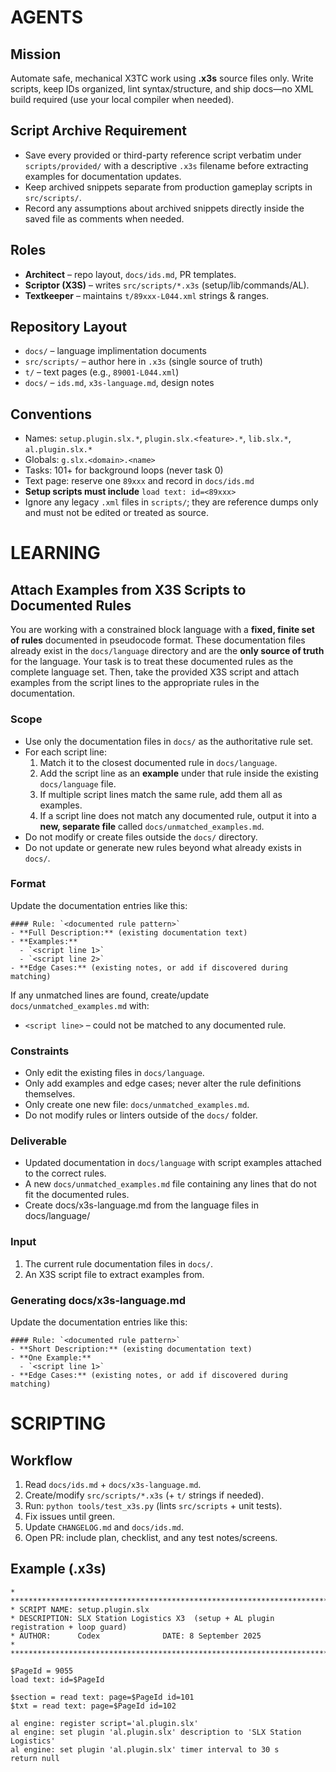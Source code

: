 # AGENTS

## Mission
Automate safe, mechanical X3TC work using **.x3s** source files only. Write scripts, keep IDs organized, lint syntax/structure, and ship docs—no XML build required (use your local compiler when needed).

## Script Archive Requirement
- Save every provided or third-party reference script verbatim under `scripts/provided/` with a descriptive `.x3s` filename before extracting examples for documentation updates.
- Keep archived snippets separate from production gameplay scripts in `src/scripts/`.
- Record any assumptions about archived snippets directly inside the saved file as comments when needed.

## Roles
- **Architect** – repo layout, `docs/ids.md`, PR templates.
- **Scriptor (X3S)** – writes `src/scripts/*.x3s` (setup/lib/commands/AL).
- **Textkeeper** – maintains `t/89xxx-L044.xml` strings & ranges.

## Repository Layout
- `docs/` – language implimentation documents
- `src/scripts/` – author here in `.x3s` (single source of truth)
- `t/` – text pages (e.g., `89001-L044.xml`)
- `docs/` – `ids.md`, `x3s-language.md`, design notes

## Conventions
- Names: `setup.plugin.slx.*`, `plugin.slx.<feature>.*`, `lib.slx.*`, `al.plugin.slx.*`
- Globals: `g.slx.<domain>.<name>`
- Tasks: 101+ for background loops (never task 0)
- Text page: reserve one `89xxx` and record in `docs/ids.md`
- **Setup scripts must include** `load text: id=<89xxx>`
- Ignore any legacy `.xml` files in `scripts/`; they are reference dumps only and must not be edited or treated as source.

# LEARNING
## Attach Examples from X3S Scripts to Documented Rules
You are working with a constrained block language with a **fixed, finite set of rules** documented in pseudocode format. These documentation files already exist in the `docs/language` directory and are the **only source of truth** for the language. Your task is to treat these documented rules as the complete language set. Then, take the provided X3S script and attach examples from the script lines to the appropriate rules in the documentation.

### Scope
- Use only the documentation files in `docs/` as the authoritative rule set.
- For each script line:
  1. Match it to the closest documented rule in `docs/language`.
  2. Add the script line as an **example** under that rule inside the existing `docs/language` file.
  3. If multiple script lines match the same rule, add them all as examples.
  4. If a script line does not match any documented rule, output it into a **new, separate file** called `docs/unmatched_examples.md`.
- Do not modify or create files outside the `docs/` directory.
- Do not update or generate new rules beyond what already exists in `docs/`.

### Format
Update the documentation entries like this:

```
#### Rule: `<documented rule pattern>`
- **Full Description:** (existing documentation text)
- **Examples:**
  - `<script line 1>`
  - `<script line 2>`
- **Edge Cases:** (existing notes, or add if discovered during matching)
```

If any unmatched lines are found, create/update `docs/unmatched_examples.md` with:
- `<script line>` – could not be matched to any documented rule.

### Constraints
- Only edit the existing files in `docs/language`.
- Only add examples and edge cases; never alter the rule definitions themselves.
- Only create one new file: `docs/unmatched_examples.md`.
- Do not modify rules or linters outside of the `docs/` folder.

### Deliverable
- Updated documentation in `docs/language` with script examples attached to the correct rules.
- A new `docs/unmatched_examples.md` file containing any lines that do not fit the documented rules.
- Create docs/x3s-language.md from the language files in docs/language/

### Input
1. The current rule documentation files in `docs/`.
2. An X3S script file to extract examples from.

### Generating docs/x3s-language.md
Update the documentation entries like this:

```
#### Rule: `<documented rule pattern>`
- **Short Description:** (existing documentation text)
- **One Example:**
  - `<script line 1>`
- **Edge Cases:** (existing notes, or add if discovered during matching)
```

# SCRIPTING
## Workflow
1. Read `docs/ids.md` + `docs/x3s-language.md`.
2. Create/modify `src/scripts/*.x3s` (+ `t/` strings if needed).
3. Run: `python tools/test_x3s.py` (lints `src/scripts` + unit tests).
4. Fix issues until green.
5. Update `CHANGELOG.md` and `docs/ids.md`.
6. Open PR: include plan, checklist, and any test notes/screens.

## Example (.x3s)
```
* ****************************************************************************** 
* SCRIPT NAME: setup.plugin.slx
* DESCRIPTION: SLX Station Logistics X3  (setup + AL plugin registration + loop guard)
* AUTHOR:      Codex              DATE: 8 September 2025 
* ******************************************************************************

$PageId = 9055
load text: id=$PageId

$section = read text: page=$PageId id=101
$txt = read text: page=$PageId id=102

al engine: register script='al.plugin.slx'
al engine: set plugin 'al.plugin.slx' description to 'SLX Station Logistics'
al engine: set plugin 'al.plugin.slx' timer interval to 30 s
return null
```